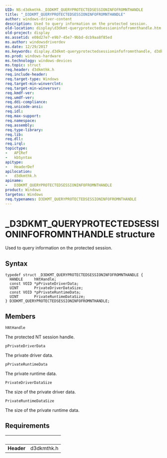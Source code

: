 ```yaml
---
UID: NS:d3dkmthk._D3DKMT_QUERYPROTECTEDSESSIONINFOFROMNTHANDLE
title: "_D3DKMT_QUERYPROTECTEDSESSIONINFOFROMNTHANDLE"
author: windows-driver-content
description: Used to query information on the protected session.
old-location: display\d3dkmt-queryprotectedsessioninfofromnthandle.htm
old-project: display
ms.assetid: e08d27e7-e9b7-45e7-9bbd-dcb9aa8f85ed
ms.author: windowsdriverdev
ms.date: 12/29/2017
ms.keywords: display.d3dkmt-queryprotectedsessioninfofromnthandle, d3dkmthk/D3DKMT_QUERYPROTECTEDSESSIONINFOFROMNTHANDLE, _D3DKMT_QUERYPROTECTEDSESSIONINFOFROMNTHANDLE, D3DKMT_QUERYPROTECTEDSESSIONINFOFROMNTHANDLE, D3DKMT_QUERYPROTECTEDSESSIONINFOFROMNTHANDLE structure [Display Devices]
ms.prod: windows-hardware
ms.technology: windows-devices
ms.topic: struct
req.header: d3dkmthk.h
req.include-header: 
req.target-type: Windows
req.target-min-winverclnt: 
req.target-min-winversvr: 
req.kmdf-ver: 
req.umdf-ver: 
req.ddi-compliance: 
req.unicode-ansi: 
req.idl: 
req.max-support: 
req.namespace: 
req.assembly: 
req.type-library: 
req.lib: 
req.dll: 
req.irql: 
topictype:
-	APIRef
-	kbSyntax
apitype:
-	HeaderDef
apilocation:
-	d3dkmthk.h
apiname:
-	D3DKMT_QUERYPROTECTEDSESSIONINFOFROMNTHANDLE
product: Windows
targetos: Windows
req.typenames: D3DKMT_QUERYPROTECTEDSESSIONINFOFROMNTHANDLE
---
```


# _D3DKMT_QUERYPROTECTEDSESSIONINFOFROMNTHANDLE structure
Used to query information on the protected session.

## Syntax
````
typedef struct _D3DKMT_QUERYPROTECTEDSESSIONINFOFROMNTHANDLE {
  HANDLE     hNtHandle;
  const VOID *pPrivateDriverData;
  UINT       PrivateDriverDataSize;
  const VOID *pPrivateRuntimeData;
  UINT       PrivateRuntimeDataSize;
} D3DKMT_QUERYPROTECTEDSESSIONINFOFROMNTHANDLE;
````

## Members


`hNtHandle`

The protected NT session handle.

`pPrivateDriverData`

The private driver data.

`pPrivateRuntimeData`

The private runtime data.

`PrivateDriverDataSize`

The size of the private driver data.

`PrivateRuntimeDataSize`

The size of the private runtime data.


## Requirements
| &nbsp; | &nbsp; |
| ---- |:---- |
| **Header** | d3dkmthk.h |